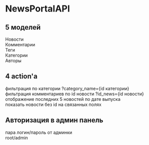 # NewsPortalAPI
## 5 моделей 
Новости \
Комментарии \
Теги \
Категории \
Авторы 
## 4 action'a
фильтрация по категории ?category_name={id категории} \
фильтрация комментариев по id новости ?id_news={id новости} \
отображение последних 5 новостей по дате выпуска \
показать новости без id на связанных полях 
## Авторизация в админ панель
пара логин/пароль от админки \
root/admin
